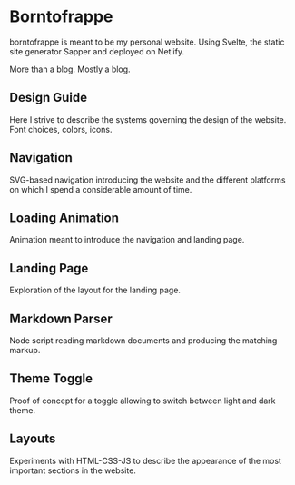# Borntofrappe

borntofrappe is meant to be my personal website. Using Svelte, the static site generator Sapper and deployed on Netlify.

More than a blog. Mostly a blog.

## Design Guide

Here I strive to describe the systems governing the design of the website. Font choices, colors, icons.

## Navigation

SVG-based navigation introducing the website and the different platforms on which I spend a considerable amount of time.

## Loading Animation

Animation meant to introduce the navigation and landing page.

## Landing Page

Exploration of the layout for the landing page.

## Markdown Parser

Node script reading markdown documents and producing the matching markup.

## Theme Toggle

Proof of concept for a toggle allowing to switch between light and dark theme.

## Layouts

Experiments with HTML-CSS-JS to describe the appearance of the most important sections in the website.
